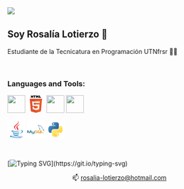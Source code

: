 <img src="https://media1.giphy.com/media/i4MAH84pqe2m2aVojc/200w.webp?cid=ecf05e4702pvn6mjeqcgp4kkylcfnvxbllbcys44rkkgc6bo&rid=200w.webp&ct=g">

<h2>Soy Rosalía Lotierzo 👋</h2>

Estudiante de la Tecnicatura en Programación UTNfrsr 👩‍💻

<br>
<h3 align="left">Languages and Tools:</h3>
<p align="left"> <img src="https://www.vectorlogo.zone/logos/git-scm/git-scm-icon.svg" width="40" height="40"> <img src="https://raw.githubusercontent.com/devicons/devicon/master/icons/html5/html5-original-wordmark.svg"  width="40" height="40"> <img src="https://cdn.jsdelivr.net/gh/devicons/devicon/icons/javascript/javascript-original.svg" width="40" height="40">
<img src="https://cdn.jsdelivr.net/gh/devicons/devicon/icons/css3/css3-original-wordmark.svg" width="40" height="40">

 <img src="https://raw.githubusercontent.com/devicons/devicon/master/icons/java/java-original.svg" width="40" height="40"> <img src="https://raw.githubusercontent.com/devicons/devicon/master/icons/mysql/mysql-original-wordmark.svg" width="40" height="40"> <img src="https://raw.githubusercontent.com/devicons/devicon/master/icons/python/python-original.svg" width="40" height="40"> </p>
 <br>

[![Typing SVG](https://readme-typing-svg.herokuapp.com?font=Fira+Code&size=32&pause=1000&width=435&lines=Contact+me:)](https://git.io/typing-svg)
<div align="center"> 
📫 <a href="mailto:rosalia-lotierzo@hotmail.com">
rosalia-lotierzo@hotmail.com</a> 
</div>


 
